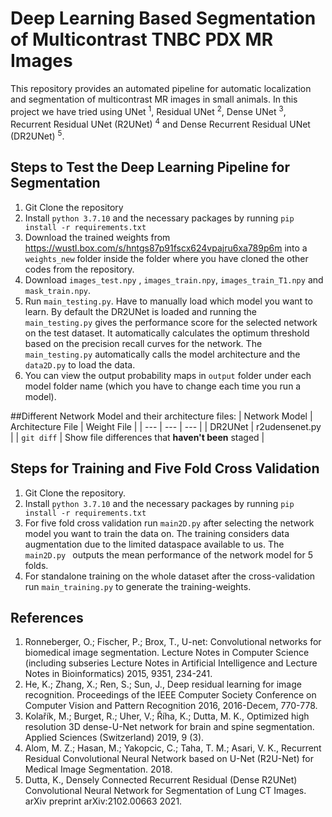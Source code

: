 # Deep Learning Based Segmentation of Multicontrast TNBC PDX MR Images
This repository provides an automated pipeline for automatic localization and segmentation of multicontrast MR images in small animals. In this project we have tried using UNet <sup>1</sup>, Residual UNet <sup>2</sup>, Dense UNet <sup>3</sup>, Recurrent Residual UNet (R2UNet) <sup>4</sup> and Dense Recurrent Residual UNet (DR2UNet) <sup>5</sup>.


## Steps to Test the Deep Learning Pipeline for Segmentation
1. Git Clone the repository
2. Install `python 3.7.10` and the necessary packages by running `pip install -r requirements.txt`
3. Download the trained weights from https://wustl.box.com/s/hntgs87p91fscx624vpajru6xa789p6m into a `weights_new` folder inside the folder where you have cloned the other codes from the repository.
4. Download `images_test.npy` , `images_train.npy`, `images_train_T1.npy` and `mask_train.npy`.
5. Run `main_testing.py`. Have to manually load which model you want to learn. By default the DR2UNet is loaded and running the `main_testing.py` gives the performance score for the selected network on the test dataset. It automatically calculates the optimum threshold based on the precision recall curves for the network. The `main_testing.py` automatically calls the model architecture and the `data2D.py` to load the data.
6. You can view the output probability maps in `output` folder under each model folder name (which you have to change each time you run a model).

##Different Network Model and their architecture files:
| Network Model | Architecture File | Weight File |
| --- | --- | --- |
| DR2UNet | r2udensenet.py | 
| `git diff` | Show file differences that **haven't been** staged |

## Steps for Training and Five Fold Cross Validation
1. Git Clone the repository.
2. Install `python 3.7.10` and the necessary packages by running `pip install -r requirements.txt`
3. For five fold cross validation run `main2D.py` after selecting the network model you want to train the data on. The training considers data augmentation due to the limited dataspace available to us. The `main2D.py ` outputs the mean performance of the network model for 5 folds.
4. For standalone training on the whole dataset after the cross-validation run `main_training.py` to generate the training-weights.


## References
1. Ronneberger, O.;  Fischer, P.; Brox, T., U-net: Convolutional networks for biomedical image segmentation. Lecture Notes in Computer Science (including subseries Lecture Notes in Artificial Intelligence and Lecture Notes in Bioinformatics) 2015, 9351, 234-241.
2. He, K.;  Zhang, X.;  Ren, S.; Sun, J., Deep residual learning for image recognition. Proceedings of the IEEE Computer Society Conference on Computer Vision and Pattern Recognition 2016, 2016-Decem, 770-778.
3. Kolařík, M.;  Burget, R.;  Uher, V.;  Říha, K.; Dutta, M. K., Optimized high resolution 3D dense-U-Net network for brain and spine segmentation. Applied Sciences (Switzerland) 2019, 9 (3).
4. Alom, M. Z.;  Hasan, M.;  Yakopcic, C.;  Taha, T. M.; Asari, V. K., Recurrent Residual Convolutional Neural Network based on U-Net (R2U-Net) for Medical Image Segmentation. 2018.
5. Dutta, K., Densely Connected Recurrent Residual (Dense R2UNet) Convolutional Neural Network for Segmentation of Lung CT Images. arXiv preprint arXiv:2102.00663 2021.
